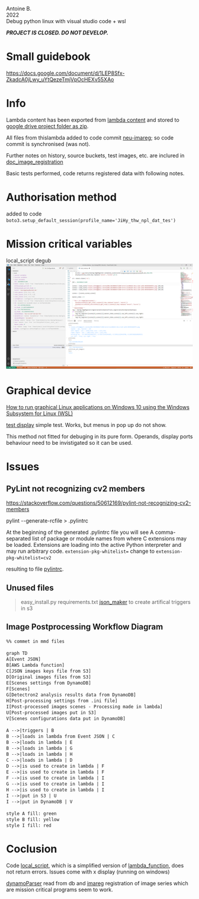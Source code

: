 Antoine B.\
2022\
Debug python linux with visual studio code + wsl

***PROJECT IS CLOSED. DO NOT DEVELOP.***

# Small guidebook
https://docs.google.com/document/d/1LEP8Sfx-ZkadcA0jLwy_uYtQezeTmjVpOcHEXv55XAo

# Info
Lambda content has been exported from [lambda content](https://eu-west-1.console.aws.amazon.com/lambda/home?region=eu-west-1#/functions/imareg001?tab=configuration) and stored to [google drive project folder as zip](https://drive.google.com/drive/folders/1QLK3GOZfT-v3XIoj9YnC-hLw31uOKeig).

All files from  thislambda added to code commit [neu-imareg](https://eu-west-1.console.aws.amazon.com/codesuite/codecommit/repositories/neu-imareg/browse?region=eu-west-1); so code commit is synchronised (was not).

Further notes on history, source buckets, test images, etc. are inclured in [doc_image_registration](https://docs.google.com/document/d/14PtcfklRhjscOohbj1kpxhx60sv6_-a4EliKF0BIT8I/edit?usp=sharing)

Basic tests performed, code returns registered data with following notes.

# Authorisation method
added to code `boto3.setup_default_session(profile_name='JiHy_thw_npl_dat_tes')`

# Mission critical variables
local_script degub ![screenshot](environment_testing/Screenshot%20(102).png)

# Graphical device
[How to run graphical Linux applications on Windows 10 using the Windows Subsystem for Linux (WSL)](https://seanthegeek.net/234/graphical-linux-applications-bash-ubuntu-windows/#:~:text=Install%20VcXsrv&text=VcXsrv%20is%20the%20only%20fully,Accept%20the%20default%20options.
)

[test display](environment_testing/displayTest.py) simple test. Works, but menus in pop up do not show. 

This method not fitted for debuging in its pure form.
Operands, display ports behaviour need to be invistigated so it can be used.

# Issues

## PyLint not recognizing cv2 members

https://stackoverflow.com/questions/50612169/pylint-not-recognizing-cv2-members

pylint --generate-rcfile > .pylintrc

At the beginning of the generated .pylintrc file you will see
A comma-separated list of package or module names from where C extensions may be loaded. Extensions are loading into the active Python interpreter and may run arbitrary code.
`extension-pkg-whitelist=`  change to `extension-pkg-whitelist=cv2`

resulting to file [pylintrc](.pylintrc).

## Unused files
 > easy_install.py
 > requirements.txt
 > [json_maker](json_maker.py) to create artifical triggers in s3

## Image Postprocessing Workflow Diagram

```mermaid
%% commet in mmd files

graph TD
A[Event JSON]
B[AWS Lambda function]
C[JSON images keys file from S3]
D[Original images files from S3]
E[Scenes settings from DynamoDB]
F[Scenes]
G[Detectron2 analysis results data from DynamoDB]
H[Post-processing settings from .ini file]
I[Post-processed images scenes - Processing made in lambda]
U[Post-processed images put in S3]
V[Scenes configurations data put in DynamoDB]

A -->|triggers | B
B -->|loads in lambda from Event JSON | C
B -->|loads in lambda | E
B -->|loads in lambda | G
B -->|loads in lambda | H
C -->|loads in lambda | D
D -->|is used to create in lambda | F
E -->|is used to create in lambda | F
F -->|is used to create in lambda | I
G -->|is used to create in lambda | I
H -->|is used to create in lambda | I
I -->|put in S3 | U
I -->|put in DynamoDB | V

style A fill: green
style B fill: yellow
style I fill: red

```

# Coclusion

Code [local_script](local_script.py), which is a simplified version of [lambda_function](lambda_function.py), does not return errors. Issues come with x display (running on windows)

[dynamoParser](dynamoParser.py) read from db and [imareg](imareg.py) registration of image series which are mission critical programs seem to work.
